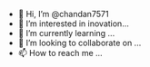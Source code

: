 - 👋 Hi, I’m @chandan7571
- 👀 I’m interested in inovation...
- 🌱 I’m currently learning ...
- 💞️ I’m looking to collaborate on ...
- 📫 How to reach me ...

<!---
chandan7571/chandan7571 is a ✨ special ✨ repository because its `README.md` (this file) appears on your GitHub profile.
You can click the Preview link to take a look at your changes.
--->
